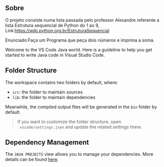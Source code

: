 ## Sobre

O projeto consiste numa lista passada pelo professor Alexandre referente a lista Estrutura sequencial de Python do 1 ao 9,
Link:https://wiki.python.org.br/EstruturaSequencial

Enunciado:Faça um Programa que peça dois números e imprima a soma.

Welcome to the VS Code Java world. Here is a guideline to help you get started to write Java code in Visual Studio Code.

## Folder Structure

The workspace contains two folders by default, where:

- `src`: the folder to maintain sources
- `lib`: the folder to maintain dependencies

Meanwhile, the compiled output files will be generated in the `bin` folder by default.

> If you want to customize the folder structure, open `.vscode/settings.json` and update the related settings there.

## Dependency Management

The `JAVA PROJECTS` view allows you to manage your dependencies. More details can be found [here](https://github.com/microsoft/vscode-java-dependency#manage-dependencies).
